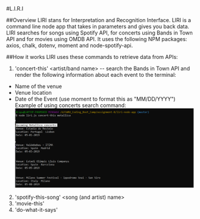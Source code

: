 #L.I.R.I

##Overview
LIRI stans for Interpretation and Recognition Interface. LIRI is a command line node app that takes in parameters and gives you back data.
LIRI searches for songs using Spotify API, for concerts using Bands in Town API and for movies using OMDB API.
It uses the following NPM packages: axios, chalk, dotenv, moment and node-spotify-api.

##How it works
LIRI uses these commands to retrieve data from APIs:
 1. 'concert-this' <artist/band name> -- search the Bands in Town API and render the following information about each event to the terminal:
* Name of the venue
* Venue location
* Date of the Event (use moment to format this as "MM/DD/YYYY")
Example of using concerts search command:
![Liri-concerts](assets\images\liri-concerts.PNG)


 2. 'spotify-this-song' <song (and artist) name>
 3. 'movie-this' <movie name>
 4. 'do-what-it-says'




